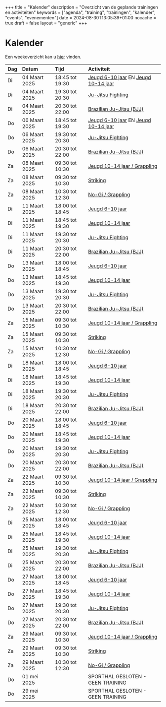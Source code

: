 +++
title = "Kalender"
description = "Overzicht van de geplande trainingen en activiteiten"
keywords = ["agenda", "training", "trainingen", "kalender", "events", "evenementen"]
date = 2024-08-30T13:05:39+01:00
nocache = true
draft = false
layout = "generic"
+++

# Kalender

Een weekoverzicht kan u [hier](/trainingen) vinden.

| Dag | Datum            | Tijd            | Activiteit                                              |
|:----|:-----------------|:----------------|:--------------------------------------------------------|
| Di  | 04 Maart 2025  | 18:45 tot 19:30 | [Jeugd 6-10 jaar](/jeugd) EN [Jeugd 10-14 jaar](/jeugd) |
| Di  | 04 Maart 2025  | 19:30 tot 20:30 | [Ju-Jitsu Fighting](/fighting)                          |
| Di  | 04 Maart 2025  | 20:30 tot 22:00 | [Brazilian Ju-Jitsu (BJJ)](/bjj)                        |
| Do  | 06 Maart 2025  | 18:45 tot 19:30 | [Jeugd 6-10 jaar](/jeugd) EN [Jeugd 10-14 jaar](/jeugd) |
| Do  | 06 Maart 2025  | 19:30 tot 20:30 | [Ju-Jitsu Fighting](/fighting)                          |
| Do  | 06 Maart 2025  | 20:30 tot 22:00 | [Brazilian Ju-Jitsu (BJJ)](/bjj)                        |
| Za  | 08 Maart 2025  | 09:30 tot 10:30 | [Jeugd 10-14 jaar / Grappling](/jeugd)                  |
| Za  | 08 Maart 2025  | 09:30 tot 10:30 | [Striking](/striking)                                   |
| Za  | 08 Maart 2025  | 10:30 tot 12:30 | [No-Gi / Grappling](/grappling)                         |
| Di  | 11 Maart 2025  | 18:00 tot 18:45 | [Jeugd 6-10 jaar](/jeugd)                               |
| Di  | 11 Maart 2025  | 18:45 tot 19:30 | [Jeugd 10-14 jaar](/jeugd)                              |
| Di  | 11 Maart 2025  | 19:30 tot 20:30 | [Ju-Jitsu Fighting](/fighting)                          |
| Di  | 11 Maart 2025  | 20:30 tot 22:00 | [Brazilian Ju-Jitsu (BJJ)](/bjj)                        |
| Do  | 13 Maart 2025  | 18:00 tot 18:45 | [Jeugd 6-10 jaar](/jeugd)                               |
| Do  | 13 Maart 2025  | 18:45 tot 19:30 | [Jeugd 10-14 jaar](/jeugd)                              |
| Do  | 13 Maart 2025  | 19:30 tot 20:30 | [Ju-Jitsu Fighting](/fighting)                          |
| Do  | 13 Maart 2025  | 20:30 tot 22:00 | [Brazilian Ju-Jitsu (BJJ)](/bjj)                        |
| Za  | 15 Maart 2025  | 09:30 tot 10:30 | [Jeugd 10-14 jaar / Grappling](/jeugd)                  |
| Za  | 15 Maart 2025  | 09:30 tot 10:30 | [Striking](/striking)                                   |
| Za  | 15 Maart 2025  | 10:30 tot 12:30 | [No-Gi / Grappling](/grappling)                         |
| Di  | 18 Maart 2025  | 18:00 tot 18:45 | [Jeugd 6-10 jaar](/jeugd)                               |
| Di  | 18 Maart 2025  | 18:45 tot 19:30 | [Jeugd 10-14 jaar](/jeugd)                              |
| Di  | 18 Maart 2025  | 19:30 tot 20:30 | [Ju-Jitsu Fighting](/fighting)                          |
| Di  | 18 Maart 2025  | 20:30 tot 22:00 | [Brazilian Ju-Jitsu (BJJ)](/bjj)                        |
| Do  | 20 Maart 2025  | 18:00 tot 18:45 | [Jeugd 6-10 jaar](/jeugd)                               |
| Do  | 20 Maart 2025  | 18:45 tot 19:30 | [Jeugd 10-14 jaar](/jeugd)                              |
| Do  | 20 Maart 2025  | 19:30 tot 20:30 | [Ju-Jitsu Fighting](/fighting)                          |
| Do  | 20 Maart 2025  | 20:30 tot 22:00 | [Brazilian Ju-Jitsu (BJJ)](/bjj)                        |
| Za  | 22 Maart 2025  | 09:30 tot 10:30 | [Jeugd 10-14 jaar / Grappling](/jeugd)                  |
| Za  | 22 Maart 2025  | 09:30 tot 10:30 | [Striking](/striking)                                   |
| Za  | 22 Maart 2025  | 10:30 tot 12:30 | [No-Gi / Grappling](/grappling)                         |
| Di  | 25 Maart 2025  | 18:00 tot 18:45 | [Jeugd 6-10 jaar](/jeugd)                               |
| Di  | 25 Maart 2025  | 18:45 tot 19:30 | [Jeugd 10-14 jaar](/jeugd)                              |
| Di  | 25 Maart 2025  | 19:30 tot 20:30 | [Ju-Jitsu Fighting](/fighting)                          |
| Di  | 25 Maart 2025  | 20:30 tot 22:00 | [Brazilian Ju-Jitsu (BJJ)](/bjj)                        |
| Do  | 27 Maart 2025  | 18:00 tot 18:45 | [Jeugd 6-10 jaar](/jeugd)                               |
| Do  | 27 Maart 2025  | 18:45 tot 19:30 | [Jeugd 10-14 jaar](/jeugd)                              |
| Do  | 27 Maart 2025  | 19:30 tot 20:30 | [Ju-Jitsu Fighting](/fighting)                          |
| Do  | 27 Maart 2025  | 20:30 tot 22:00 | [Brazilian Ju-Jitsu (BJJ)](/bjj)                        |
| Za  | 29 Maart 2025  | 09:30 tot 10:30 | [Jeugd 10-14 jaar / Grappling](/jeugd)                  |
| Za  | 29 Maart 2025  | 09:30 tot 10:30 | [Striking](/striking)                                   |
| Za  | 29 Maart 2025  | 10:30 tot 12:30 | [No-Gi / Grappling](/grappling)                         |
| Do  | 01 mei 2025      |                 | SPORTHAL GESLOTEN - GEEN TRAINING                       |
| Do  | 29 mei 2025      |                 | SPORTHAL GESLOTEN - GEEN TRAINING                       |
